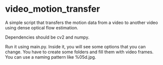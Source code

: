 # video_motion_transfer
A simple script that transfers the motion data from a video to another video using dense optical flow estimation.

Dependencies should be cv2 and numpy.

Run it using main.py. Inside it, you will see some options that you can change. You have to create some folders and fill them with video frames. You can use a naming pattern like %05d.jpg.
